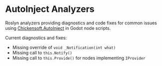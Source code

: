 # AutoInject Analyzers

Roslyn analyzers providing diagnostics and code fixes for common issues using [Chickensoft.AutoInject](https://www.nuget.org/packages/Chickensoft.AutoInject) in Godot node scripts.

Current diagnostics and fixes:
* Missing override of `void _Notification(int what)`
* Missing call to `this.Notify()`
* Missing call to `this.Provide()` for nodes implementing `IProvider`
